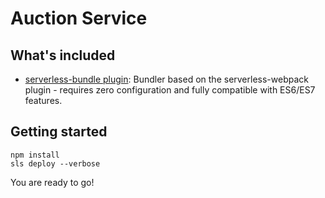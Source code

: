 # Auction Service

## What's included
* [serverless-bundle plugin](https://www.npmjs.com/package/serverless-pseudo-parameters): Bundler based on the serverless-webpack plugin - requires zero configuration and fully compatible with ES6/ES7 features.

## Getting started
```
npm install
sls deploy --verbose
```

You are ready to go!
